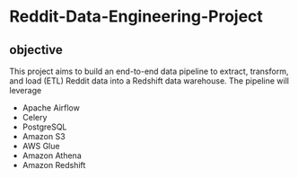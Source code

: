 # Reddit-Data-Engineering-Project

## objective
This project aims to build an end-to-end data pipeline to extract, transform, and load (ETL) Reddit data into a Redshift data warehouse. The pipeline will leverage
  - Apache Airflow
  - Celery
  - PostgreSQL
  - Amazon S3
  - AWS Glue
  - Amazon Athena
  - Amazon Redshift


